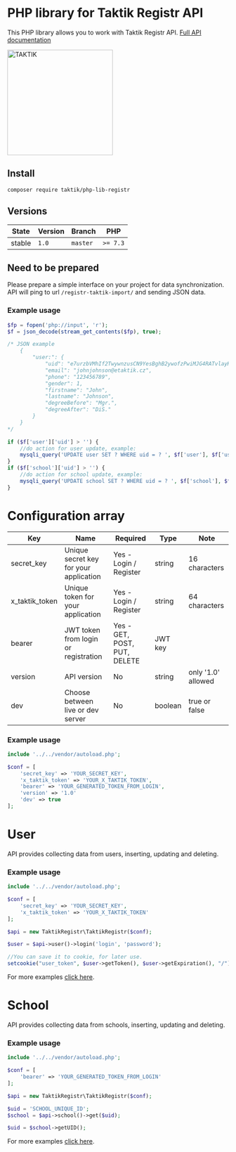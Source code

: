 # PHP library for Taktik Registr API
This PHP library allows you to work with Taktik Registr API. [Full API documentation](https://registr.etaktik.cz/docs) 

<img src="https://upload.wikimedia.org/wikipedia/commons/3/35/TAKTIK_International_logo.jpg" alt="TAKTIK" width="240" />

## Install
```
composer require taktik/php-lib-registr
```

## Versions
| State       | Version | Branch   | PHP      |
|-------------|---------|----------|----------|
| stable      | `1.0`  | `master` | `>= 7.3` |

## Need to be prepared
Please prepare a simple interface on your project for data synchronization. 
API will ping to url ```/registr-taktik-import/``` and sending JSON data. 
### Example usage
```php
$fp = fopen('php://input', 'r');
$f = json_decode(stream_get_contents($fp), true);

/* JSON example 
    {
        "user:": {
            "uid": "e7urzbVMhIf2TwywnzusCN9YesBghB2ywofzPwiMJG4RATvlayHKaQvT5a8INF4XYXWncs2Rb6cbPyzaMe8iU5QQwJENRrKPmJ9RpMtcCDRRQNTzE1FdcPnNcZB9O02q",
            "email": "johnjohnson@etaktik.cz",
            "phone": "123456789",
            "gender": 1,
            "firstname": "John",
            "lastname": "Johnson",
            "degreeBefore": "Mgr.",
            "degreeAfter": "DiS."
        }
    }
*/

if ($f['user']['uid'] > '') {
    //do action for user update, example: 
    mysqli_query('UPDATE user SET ? WHERE uid = ? ', $f['user'], $f['user']['uid']);
}
if ($f['school']['uid'] > '') {
    //do action for school update, example: 
    mysqli_query('UPDATE school SET ? WHERE uid = ? ', $f['school'], $f['school']['uid']);
}
```
# Configuration array
| Key            | Name                                   | Required                     | Type    | Note               |
|----------------|----------------------------------------|------------------------------|---------|--------------------|
| secret_key     | Unique secret key for your application | Yes - Login / Register       | string  | 16 characters      |
| x_taktik_token | Unique token for your application      | Yes - Login / Register       | string  | 64 characters      |
| bearer         | JWT token from login or registration   | Yes - GET, POST, PUT, DELETE | JWT key |                    |
| version        | API version                            | No                           | string  | only '1.0' allowed |
| dev            | Choose between live or dev server      | No                           | boolean | true or false      |
### Example usage
```php
include '../../vendor/autoload.php';

$conf = [
    'secret_key' => 'YOUR_SECRET_KEY',
    'x_taktik_token' => 'YOUR_X_TAKTIK_TOKEN',
    'bearer' => 'YOUR_GENERATED_TOKEN_FROM_LOGIN',
    'version' => '1.0'
    'dev' => true
];
```

# User
API provides collecting data from users, inserting, updating and deleting.
### Example usage
```php
include '../../vendor/autoload.php';

$conf = [
    'secret_key' => 'YOUR_SECRET_KEY',
    'x_taktik_token' => 'YOUR_X_TAKTIK_TOKEN'
];

$api = new TaktikRegistr\TaktikRegistr($conf);

$user = $api->user()->login('login', 'password');

//You can save it to cookie, for later use.
setcookie("user_token", $user->getToken(), $user->getExpiration(), "/");
```
For more examples [click here](src/TaktikRegistr/User/readme.md). 

# School
API provides collecting data from schools, inserting, updating and deleting.
### Example usage
```php
include '../../vendor/autoload.php';

$conf = [
    'bearer' => 'YOUR_GENERATED_TOKEN_FROM_LOGIN'
];

$api = new TaktikRegistr\TaktikRegistr($conf);

$uid = 'SCHOOL_UNIQUE_ID';
$school = $api->school()->get($uid);

$uid = $school->getUID();
```
For more examples [click here](src/TaktikRegistr/School/readme.md). 